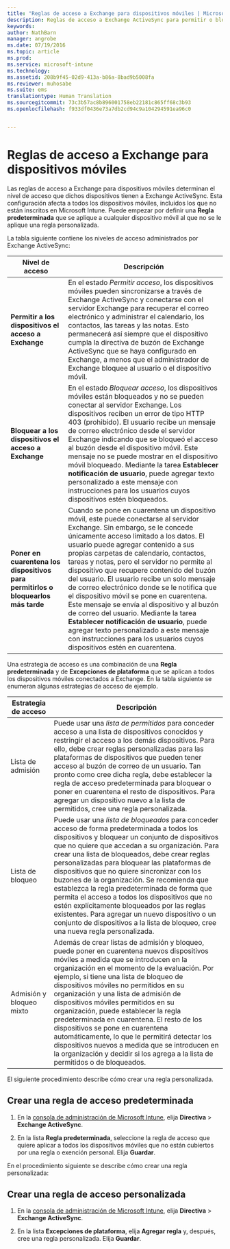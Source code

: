 ```yaml
---
title: "Reglas de acceso a Exchange para dispositivos móviles | Microsoft Intune"
description: Reglas de acceso a Exchange ActiveSync para permitir o bloquear las conexiones con dispositivos con EAS
keywords: 
author: NathBarn
manager: angrobe
ms.date: 07/19/2016
ms.topic: article
ms.prod: 
ms.service: microsoft-intune
ms.technology: 
ms.assetid: 208b9f45-02d9-413a-b86a-8bad9b5008fa
ms.reviewer: muhosabe
ms.suite: ems
translationtype: Human Translation
ms.sourcegitcommit: 73c3b57ac8b896001758eb22181c865ff68c3b93
ms.openlocfilehash: f933df0436e73a7db2cd94c9a104294591ea96c0


---
```


# Reglas de acceso a Exchange para dispositivos móviles
Las reglas de acceso a Exchange para dispositivos móviles determinan el nivel de acceso que dichos dispositivos tienen a Exchange ActiveSync. Esta configuración afecta a todos los dispositivos móviles, incluidos los que no están inscritos en Microsoft Intune. Puede empezar por definir una **Regla predeterminada** que se aplique a cualquier dispositivo móvil al que no se le aplique una regla personalizada.

La tabla siguiente contiene los niveles de acceso administrados por Exchange ActiveSync:

|Nivel de acceso|Descripción|
|----------------|---------------|
|**Permitir a los dispositivos el acceso a Exchange**|En el estado *Permitir acceso*, los dispositivos móviles pueden sincronizarse a través de Exchange ActiveSync y conectarse con el servidor Exchange para recuperar el correo electrónico y administrar el calendario, los contactos, las tareas y las notas. Esto permanecerá así siempre que el dispositivo cumpla la directiva de buzón de Exchange ActiveSync que se haya configurado en Exchange, a menos que el administrador de Exchange bloquee al usuario o el dispositivo móvil.|
|**Bloquear a los dispositivos el acceso a Exchange**|En el estado *Bloquear acceso*, los dispositivos móviles están bloqueados y no se pueden conectar al servidor Exchange. Los dispositivos reciben un error de tipo HTTP 403 (prohibido). El usuario recibe un mensaje de correo electrónico desde el servidor Exchange indicando que se bloqueó el acceso al buzón desde el dispositivo móvil. Este mensaje no se puede mostrar en el dispositivo móvil bloqueado. Mediante la tarea **Establecer notificación de usuario**, puede agregar texto personalizado a este mensaje con instrucciones para los usuarios cuyos dispositivos estén bloqueados. |
|**Poner en cuarentena los dispositivos para permitirlos o bloquearlos más tarde**|Cuando se pone en cuarentena un dispositivo móvil, este puede conectarse al servidor Exchange. Sin embargo, se le concede únicamente acceso limitado a los datos. El usuario puede agregar contenido a sus propias carpetas de calendario, contactos, tareas y notas, pero el servidor no permite al dispositivo que recupere contenido del buzón del usuario. El usuario recibe un solo mensaje de correo electrónico donde se le notifica que el dispositivo móvil se pone en cuarentena. Este mensaje se envía al dispositivo y al buzón de correo del usuario. Mediante la tarea **Establecer notificación de usuario**, puede agregar texto personalizado a este mensaje con instrucciones para los usuarios cuyos dispositivos estén en cuarentena.|

Una estrategia de acceso es una combinación de una **Regla predeterminada** y de **Excepciones de plataforma** que se aplican a todos los dispositivos móviles conectados a Exchange. En la tabla siguiente se enumeran algunas estrategias de acceso de ejemplo.

|Estrategia de acceso|Descripción|
|-------------------|---------------|
|Lista de admisión|Puede usar una *lista de permitidos* para conceder acceso a una lista de dispositivos conocidos y restringir el acceso a los demás dispositivos. Para ello, debe crear reglas personalizadas para las plataformas de dispositivos que pueden tener acceso al buzón de correo de un usuario. Tan pronto como cree dicha regla, debe establecer la regla de acceso predeterminada para bloquear o poner en cuarentena el resto de dispositivos. Para agregar un dispositivo nuevo a la lista de permitidos, cree una regla personalizada.|
|Lista de bloqueo|Puede usar una *lista de bloqueados* para conceder acceso de forma predeterminada a todos los dispositivos y bloquear un conjunto de dispositivos que no quiere que accedan a su organización. Para crear una lista de bloqueados, debe crear reglas personalizadas para bloquear las plataformas de dispositivos que no quiere sincronizar con los buzones de la organización. Se recomienda que establezca la regla predeterminada de forma que permita el acceso a todos los dispositivos que no estén explícitamente bloqueados por las reglas existentes. Para agregar un nuevo dispositivo o un conjunto de dispositivos a la lista de bloqueo, cree una nueva regla personalizada.|
|Admisión y bloqueo mixto|Además de crear listas de admisión y bloqueo, puede poner en cuarentena nuevos dispositivos móviles a medida que se introducen en la organización en el momento de la evaluación. Por ejemplo, si tiene una lista de bloqueo de dispositivos móviles no permitidos en su organización y una lista de admisión de dispositivos móviles permitidos en su organización, puede establecer la regla predeterminada en cuarentena. El resto de los dispositivos se pone en cuarentena automáticamente, lo que le permitirá detectar los dispositivos nuevos a medida que se introducen en la organización y decidir si los agrega a la lista de permitidos o de bloqueados.|
El siguiente procedimiento describe cómo crear una regla personalizada.

## Crear una regla de acceso predeterminada

1.  En la [consola de administración de Microsoft Intune](http://manage.microsoft.com), elija **Directiva** &gt; **Exchange ActiveSync**.

2.  En la lista **Regla predeterminada**, seleccione la regla de acceso que quiere aplicar a todos los dispositivos móviles que no están cubiertos por una regla o exención personal. Elija **Guardar**.

En el procedimiento siguiente se describe cómo crear una regla personalizada:

## Crear una regla de acceso personalizada

1. En la [consola de administración de Microsoft Intune](http://manage.microsoft.com), elija **Directiva** &gt; **Exchange ActiveSync**.

2.  En la lista **Excepciones de plataforma**, elija **Agregar regla** y, después, cree una regla personalizada. Elija **Guardar**.



<!--HONumber=Sep16_HO1-->


